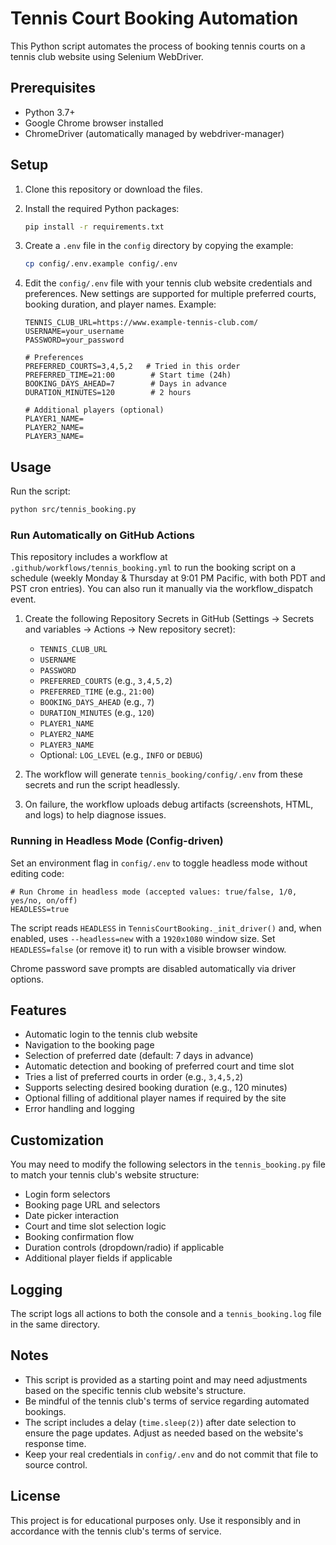 # Tennis Court Booking Automation

This Python script automates the process of booking tennis courts on a tennis club website using Selenium WebDriver.

## Prerequisites

- Python 3.7+
- Google Chrome browser installed
- ChromeDriver (automatically managed by webdriver-manager)

## Setup

1. Clone this repository or download the files.

2. Install the required Python packages:
   ```bash
   pip install -r requirements.txt
   ```

3. Create a `.env` file in the `config` directory by copying the example:
   ```bash
   cp config/.env.example config/.env
   ```

4. Edit the `config/.env` file with your tennis club website credentials and preferences. New settings are supported for multiple preferred courts, booking duration, and player names. Example:
   ```env
   TENNIS_CLUB_URL=https://www.example-tennis-club.com/
   USERNAME=your_username
   PASSWORD=your_password

   # Preferences
   PREFERRED_COURTS=3,4,5,2   # Tried in this order
   PREFERRED_TIME=21:00        # Start time (24h)
   BOOKING_DAYS_AHEAD=7        # Days in advance
   DURATION_MINUTES=120        # 2 hours

   # Additional players (optional)
   PLAYER1_NAME=
   PLAYER2_NAME=
   PLAYER3_NAME=
   ```

## Usage

Run the script:
```bash
python src/tennis_booking.py
```

### Run Automatically on GitHub Actions

This repository includes a workflow at `.github/workflows/tennis_booking.yml` to run the booking script on a schedule (weekly Monday & Thursday at 9:01 PM Pacific, with both PDT and PST cron entries). You can also run it manually via the workflow_dispatch event.

1. Create the following Repository Secrets in GitHub (Settings → Secrets and variables → Actions → New repository secret):
   - `TENNIS_CLUB_URL`
   - `USERNAME`
   - `PASSWORD`
   - `PREFERRED_COURTS` (e.g., `3,4,5,2`)
   - `PREFERRED_TIME` (e.g., `21:00`)
   - `BOOKING_DAYS_AHEAD` (e.g., `7`)
   - `DURATION_MINUTES` (e.g., `120`)
   - `PLAYER1_NAME`
   - `PLAYER2_NAME`
   - `PLAYER3_NAME`
   - Optional: `LOG_LEVEL` (e.g., `INFO` or `DEBUG`)

2. The workflow will generate `tennis_booking/config/.env` from these secrets and run the script headlessly.

3. On failure, the workflow uploads debug artifacts (screenshots, HTML, and logs) to help diagnose issues.

### Running in Headless Mode (Config-driven)

Set an environment flag in `config/.env` to toggle headless mode without editing code:

```env
# Run Chrome in headless mode (accepted values: true/false, 1/0, yes/no, on/off)
HEADLESS=true
```

The script reads `HEADLESS` in `TennisCourtBooking._init_driver()` and, when enabled, uses `--headless=new` with a `1920x1080` window size. Set `HEADLESS=false` (or remove it) to run with a visible browser window.

Chrome password save prompts are disabled automatically via driver options.

## Features

- Automatic login to the tennis club website
- Navigation to the booking page
- Selection of preferred date (default: 7 days in advance)
- Automatic detection and booking of preferred court and time slot
- Tries a list of preferred courts in order (e.g., `3,4,5,2`)
- Supports selecting desired booking duration (e.g., 120 minutes)
- Optional filling of additional player names if required by the site
- Error handling and logging

## Customization

You may need to modify the following selectors in the `tennis_booking.py` file to match your tennis club's website structure:

- Login form selectors
- Booking page URL and selectors
- Date picker interaction
- Court and time slot selection logic
- Booking confirmation flow
- Duration controls (dropdown/radio) if applicable
- Additional player fields if applicable

## Logging

The script logs all actions to both the console and a `tennis_booking.log` file in the same directory.

## Notes

- This script is provided as a starting point and may need adjustments based on the specific tennis club website's structure.
- Be mindful of the tennis club's terms of service regarding automated bookings.
- The script includes a delay (`time.sleep(2)`) after date selection to ensure the page updates. Adjust as needed based on the website's response time.
- Keep your real credentials in `config/.env` and do not commit that file to source control.

## License

This project is for educational purposes only. Use it responsibly and in accordance with the tennis club's terms of service.
